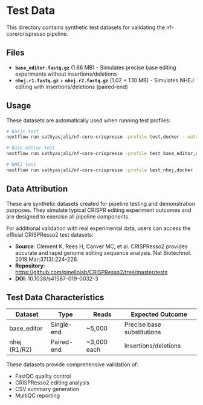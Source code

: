 # Test Data

This directory contains synthetic test datasets for validating the nf-core/crispresso pipeline.

## Files

- **`base_editor.fastq.gz`** (1.66 MB) - Simulates precise base editing experiments without insertions/deletions
- **`nhej.r1.fastq.gz`** + **`nhej.r2.fastq.gz`** (1.02 + 1.10 MB) - Simulates NHEJ editing with insertions/deletions (paired-end)

## Usage

These datasets are automatically used when running test profiles:

```bash
# Basic test
nextflow run sathyasjali/nf-core-crispresso -profile test,docker --outdir results

# Base editor test
nextflow run sathyasjali/nf-core-crispresso -profile test_base_editor,docker --outdir results

# NHEJ test
nextflow run sathyasjali/nf-core-crispresso -profile test_nhej,docker --outdir results
```

## Data Attribution

These are synthetic datasets created for pipeline testing and demonstration purposes. They simulate typical CRISPR editing experiment outcomes and are designed to exercise all pipeline components.

For additional validation with real experimental data, users can access the official CRISPResso2 test datasets:

- **Source**: Clement K, Rees H, Canver MC, et al. CRISPResso2 provides accurate and rapid genome editing sequence analysis. Nat Biotechnol. 2019 Mar;37(3):224-226.
- **Repository**: https://github.com/pinellolab/CRISPResso2/tree/master/tests
- **DOI**: 10.1038/s41587-019-0032-3

## Test Data Characteristics

| Dataset      | Type       | Reads       | Expected Outcome           |
| ------------ | ---------- | ----------- | -------------------------- |
| base_editor  | Single-end | ~5,000      | Precise base substitutions |
| nhej (R1/R2) | Paired-end | ~3,000 each | Insertions/deletions       |

These datasets provide comprehensive validation of:

- FastQC quality control
- CRISPResso2 editing analysis
- CSV summary generation
- MultiQC reporting
